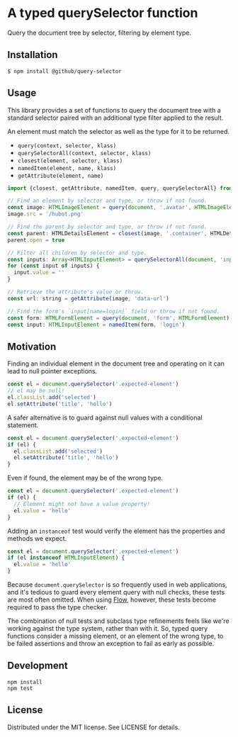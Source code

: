 # A typed querySelector function

Query the document tree by selector, filtering by element type.

## Installation

```
$ npm install @github/query-selector
```

## Usage

This library provides a set of functions to query the document tree with a
standard selector paired with an additional type filter applied to the result.

An element must match the selector as well as the type for it to be returned.

- `query(context, selector, klass)`
- `querySelectorAll(context, selector, klass)`
- `closest(element, selector, klass)`
- `namedItem(element, name, klass)`
- `getAttribute(element, name)` 

```js
import {closest, getAttribute, namedItem, query, querySelectorAll} from '@github/query-selector'

// Find an element by selector and type, or throw if not found.
const image: HTMLImageElement = query(document, '.avatar', HTMLImageElement)
image.src = '/hubot.png'

// Find the parent by selector and type, or throw if not found.
const parent: HTMLDetailsElement = closest(image, '.container', HTMLDetailsElement)
parent.open = true

// Filter all children by selector and type. 
const inputs: Array<HTMLInputElement> = querySelectorAll(document, 'input', HTMLInputElement)
for (const input of inputs) {
  input.value = ''
}

// Retrieve the attribute's value or throw.
const url: string = getAttribute(image, 'data-url')

// Find the form's `input[name=login]` field or throw if not found.
const form: HTMLFormElement = query(document, 'form', HTMLFormElement)
const input: HTMLInputElement = namedItem(form, 'login')
```

## Motivation

Finding an individual element in the document tree and operating on it can
lead to null pointer exceptions.

```js
const el = document.querySelector('.expected-element')
// el may be null!
el.classList.add('selected')
el.setAttribute('title', 'hello')
```

A safer alternative is to guard against null values with a conditional statement.

```js
const el = document.querySelector('.expected-element')
if (el) {
  el.classList.add('selected')
  el.setAttribute('title', 'hello')
}
```

Even if found, the element may be of the wrong type.

```js
const el = document.querySelector('.expected-element')
if (el) {
  // Element might not have a value property!
  el.value = 'hello'
}
```

Adding an `instanceof` test would verify the element has the properties and
methods we expect.

```js
const el = document.querySelector('.expected-element')
if (el instanceof HTMLInputElement) {
  el.value = 'hello'
}
```

Because `document.querySelector` is so frequently used in web applications,
and it's tedious to guard every element query with null checks, these tests
are most often omitted. When using [Flow][], however, these tests become
required to pass the type checker.

[Flow]: https://flow.org

The combination of null tests and subclass type refinements feels like we're
working against the type system, rather than with it. So, typed query functions
consider a missing element, or an element of the wrong type, to be failed
assertions and throw an exception to fail as early as possible.

## Development

```
npm install
npm test
```

## License

Distributed under the MIT license. See LICENSE for details.
